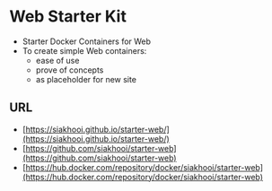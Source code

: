 # Web Starter Kit
* Starter Docker Containers for Web
* To create simple Web containers:
    * ease of use
    * prove of concepts
    * as placeholder for new site

## URL
* [https://siakhooi.github.io/starter-web/](https://siakhooi.github.io/starter-web/)
* [https://github.com/siakhooi/starter-web](https://github.com/siakhooi/starter-web)
* [https://hub.docker.com/repository/docker/siakhooi/starter-web](https://hub.docker.com/repository/docker/siakhooi/starter-web)
